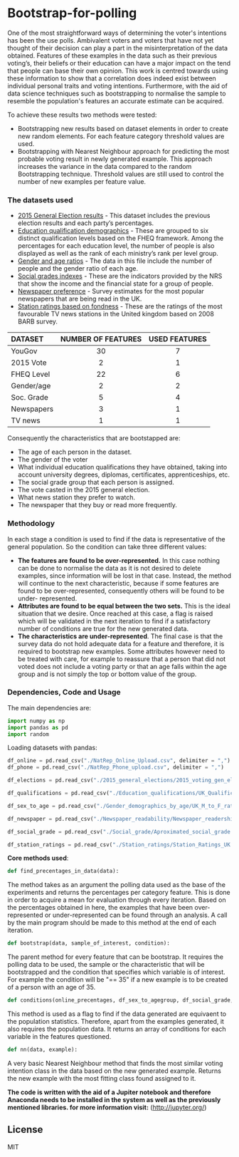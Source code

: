 # Bootstrap-for-polling

One of the most straightforward ways of determining the voter's intentions has been the use polls. Ambivalent voters
and voters that have not yet thought of their decision can play a part in the misinterpretation of the data obtained.
Features of these examples in the data such as their previous voting’s, their beliefs or their education can have a 
major impact on the tend that people can base their own opinion. This work is centred towards using these information
to show that a correlation does indeed exist between individual personal traits and voting intentions. Furthermore, 
with the aid of data science techniques such as bootstrapping to normalise the sample to resemble the population's
features an accurate estimate can be acquired.

To achieve these results two methods were tested:

  - Bootstrapping new results based on dataset elements in order to create new random elements.
  For each feature category threshold values are used.
  - Bootstrapping with Nearest Neighbour approach for predicting the most probable voting result in newly generated example.
  This approach increases the variance in the data compared to the random Bootstrapping technique. Threshold values are still used to
  control the number of new examples per feature value.

### The datasets used

* [2015 General Election results] - This dataset includes the previous election results and each party’s percentages.
* [Education qualification demographics] - These are grouped to six distinct qualification levels based on the FHEQ framework. Among the percentages for each education level, the number of people is also displayed as well as the rank of each ministry’s rank per level group.
* [Gender and age ratios] - The data in this file include the number of people and the gender ratio of each age.
* [Social grades indexes] - These are the indicators provided by the NRS that show the income and the financial state for a group of people.
* [Newspaper preference] - Survey estimates for the most popular newspapers that are being read in the UK.
* [Station ratings based on fondness] - These are the ratings of the most favourable TV news stations in the United kingdom based on 2008 BARB survey.

|  DATASET |NUMBER OF FEATURES|USED FEATURES|
|:---------|:----------------:|:-----------:|
|  YouGov  |        30        |      7      |
| 2015 Vote|         2        |      1      |
|FHEQ Level|        22        |      6      |
|Gender/age|         2        |      2      |
|Soc. Grade|         5        |      4      |
|Newspapers|         3        |      1      |
|  TV news |         1        |      1      |

Consequently the characteristics that are bootstapped are:

  - The age of each person in the dataset.
  - The gender of the voter
  - What individual education qualifications they
have obtained, taking into account university degrees, diplomas, certificates, apprenticeships, etc.
  - The social grade group that each person is assigned.
  - The vote casted in the 2015 general election.
  - What news station they prefer to watch.
  - The newspaper that they buy or read more
frequently.


### Methodology

In each stage a condition is used to find if the data is representative of the general population. So the condition can take three different values:

  - **The features are found to be over-represented.** In this case nothing can be done to normalise the data as it is not desired to delete examples, since information will be lost in that case. Instead, the method will continue to the next characteristic, because if some features are found to be over-represented, consequently others will be found to be under- represented.
  - **Attributes are found to be equal between the two sets.** This is the ideal situation that we desire. Once reached at this case, a flag is raised which will be validated in the next iteration to find if a satisfactory number of conditions are true for the new generated data.
  - **The characteristics are under-represented**. The final case is that the survey data do not hold adequate data for a feature and therefore, it is required to bootstrap new examples. Some attributes however need to be treated with care, for example to reassure that a person that did not voted does not include a voting party or that an age falls within the age group and is not simply the top or bottom value of the group.


### Dependencies, Code and Usage

The main dependencies are:

```python
import numpy as np
import pandas as pd
import random
```

Loading datasets with pandas:

```python
df_online = pd.read_csv("./NatRep_Online_Upload.csv", delimiter = ",")
df_phone = pd.read_csv("./NatRep_Phone_upload.csv", delimiter = ",")
```
```python
df_elections = pd.read_csv("./2015_general_elections/2015_voting_gen_election.csv", delimiter=",")
```
```python
df_qualifications = pd.read_csv("./Education_qualifications/UK_Qualifications.csv", delimiter=",")
```
```python
df_sex_to_age = pd.read_csv("./Gender_demographics_by_age/UK_M_to_F_ratio_by_age.csv", delimiter=",")
```
```python
df_newspaper = pd.read_csv("./Newspaper_readability/Newspaper_readerships_uk.csv", delimiter=",")
```
```python
df_social_grade = pd.read_csv("./Social_grade/Aproximated_social_grade.csv", delimiter=",")
```
```python
df_station_ratings = pd.read_csv("./Station_ratings/Station_Ratings_UK.csv", delimiter=",")
```

**Core methods used**:
```python
def find_precentages_in_data(data):
```
The method takes as an argument the polling data used as the base of the experiments and returns the percentages per category feature.
This is done in order to acquire a mean for evaluation through every iteration. Based on the percentages obtained in here,  the examples that have been over-represented or under-represented can be found through an analysis. A call by the main program should be made to this method at the end of each iteration.


```python
def bootstrap(data, sample_of_interest, condition):
```
The parent method for every feature that can be bootstrap. It requires the polling data to be used, the sample or the characteristic that will be bootstrapped and the condition that specifies which variable is of interest. For example the condition will be "== 35" if a new example is to be created of a person with an age of 35.

```python
def conditions(online_precentages, df_sex_to_agegroup, df_social_grade, df_elections, df_mean_qualifications, df_percent_newspapers, df_station_ratings):
```
This method is used as a flag  to find if the data generated are equivaent to the population statistics. Therefore, apart from the examples generated, it also requires the population data. It returns an array of conditions for each variable in the features questioned.


```python
def nn(data, example):
```
A very basic Nearest Neighbour method that finds the most similar voting intention class in the data based on the new generated example. Returns the new example with the most fitting class found assigned to it.

**The code is written with the aid of a Jupiter notebook and therefore Anaconda needs to be installed in the system as well as
the previously mentioned libraries. for more information visit:** (http://jupyter.org/)

License
----

MIT




[//]: # (These are reference links used in the body of this note and get stripped out when the markdown processor does its job. There is no need to format nicely because it shouldn't be seen. Thanks SO - http://stackoverflow.com/questions/4823468/store-comments-in-markdown-syntax)



   [2015 General Election results]: <http://www.bbc.co.uk/news/election/2015/results>
   [Education qualification demographics]: <http://www.nationalarchives.gov.uk/webarchive/>
   [Gender and age ratios]: <https://www.ons.gov.uk/peoplepopulationandcommunity/populationandmigration/populationestimates/bulletins/2011censuspopulationestimatesfortheunitedkingdom/2012-12-17>
   [Social grades indexes]: <http://www.nrs.co.uk/nrs-print/lifestyle-and-classification-data/social-grade>
   [Newspaper preference]: <http://www.newsworks.org.uk/Market-Overview>
   [Station ratings based on fondness]:<http://www.barb.co.uk/viewing-data/>

   [PlDb]: <https://github.com/joemccann/dillinger/tree/master/plugins/dropbox/README.md>
   [PlGh]: <https://github.com/joemccann/dillinger/tree/master/plugins/github/README.md>
   [PlGd]: <https://github.com/joemccann/dillinger/tree/master/plugins/googledrive/README.md>
   [PlOd]: <https://github.com/joemccann/dillinger/tree/master/plugins/onedrive/README.md>
   [PlMe]: <https://github.com/joemccann/dillinger/tree/master/plugins/medium/README.md>
   [PlGa]: <https://github.com/RahulHP/dillinger/blob/master/plugins/googleanalytics/README.md>


